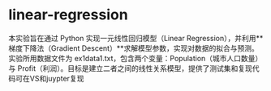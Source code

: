 # linear-regression
本实验旨在通过 Python 实现一元线性回归模型（Linear Regression），并利用**梯度下降法（Gradient Descent）**求解模型参数，实现对数据的拟合与预测。实验所用数据文件为 ex1data1.txt，包含两个变量：Population（城市人口数量）与 Profit（利润）。目标是建立二者之间的线性关系模型，提供了测试集和复现代码可在VS和juypter复现
